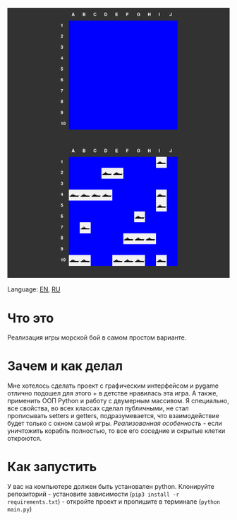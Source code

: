 ![](screenshot.png)

Language: [EN](https://github.com/EvansTrein/Naval-combat/blob/main/README.md), [RU](https://github.com/EvansTrein/Naval-combat/blob/main/README_RU.md)

# Что это
Реализация игры морской бой в самом простом варианте.

# Зачем и как делал
Мне хотелось сделать проект с графическим интерфейсом и pygame отлично подошел для этого + в детстве нравилась эта игра. А также, применить ООП Python и работу с двумерным массивом.
Я специально, все свойства, во всех классах сделал публичными, не стал прописывать setters и getters, подразумевается, что взаимодействие будет только с окном самой игры.
*Реализованная особенность* - если уничтожить корабль полностью, то все его соседние и скрытые клетки откроются.

# Как запустить
У вас на компьютере должен быть установален python.
Клонируйте репозиторий - установите зависимости (`pip3 install -r requirements.txt`) - откройте проект и пропишите в терминале (`python main.py`)
